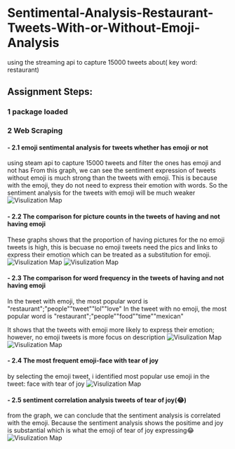 # Sentimental-Analysis-Restaurant-Tweets-With-or-Without-Emoji-Analysis
using the streaming api to capture 15000 tweets about( key word: restaurant)

## Assignment Steps:
### 1 package loaded

### 2 Web Scraping
#### - 2.1  emoji sentimental analysis for tweets whether has emoji or not
using steam api to capture 15000 tweets and filter the ones has emoji and not has
From this graph, we can see the sentiment expression of tweets without emoji is much strong than the tweets with emoji.
This is because with the emoji, they do not need to express their emotion with words. So the sentiment analysis for the tweets with emoji will be much weaker
![Visulization Map](https://github.com/fangnandu/sentimental-analysis-restaurant-tweets-with-without-emoji-analysis/blob/master/sentiment%20analysis%20of%20whether%20has%20the%20emoji.png)
#### - 2.2 The comparison for picture counts in the tweets of having and not having emoji
These graphs shows that the proportion of having pictures for the no emoji tweets is high, this is becuase no emoji tweets need the pics and links to express their emotion which can be treated as a substitution for emoji.
![Visulization Map](https://github.com/fangnandu/sentimental-analysis-restaurant-tweets-with-without-emoji-analysis/blob/master/Tweetswithnoemoji.png)
![Visulization Map](https://github.com/fangnandu/sentimental-analysis-restaurant-tweets-with-without-emoji-analysis/blob/master/tweetswithemoji.png)

#### - 2.3 The comparison for word frequency in the tweets of having and not having emoji
In the tweet with emoji, the most popular word is "restaurant";"people""tweet""lol""love"
In the tweet with no emoji, the most popular word is "restaurant";"people""food""time""mexican"

It shows that the tweets with emoji more likely to express their emotion; however, no emoji tweets is more focus on description
![Visulization Map](https://github.com/fangnandu/sentimental-analysis-restaurant-tweets-with-without-emoji-analysis/blob/master/Worldfrequencyhasemoji.png)
![Visulization Map](https://github.com/fangnandu/sentimental-analysis-restaurant-tweets-with-without-emoji-analysis/blob/master/Worldfrequencyhasnoemoji.png)

#### - 2.4 The most frequent emoji-face with tear of joy
by selecting the emoji tweet, i identified most popular use emoji in the tweet: face with tear of joy
![Visulization Map](https://github.com/fangnandu/sentimental-analysis-restaurant-tweets-with-without-emoji-analysis/blob/master/Themostfrequentemoji.png)

#### - 2.5 sentiment correlation analysis tweets of tear of joy(😂)
from the graph, we can conclude that the sentiment analysis is correlated with the emoji. Because the sentiment analysis shows the positime and joy is substantial which is what the emoji of tear of joy expressing😂
![Visulization Map](https://github.com/fangnandu/sentimental-analysis-restaurant-tweets-with-without-emoji-analysis/blob/master/Tearofjoy.png)


